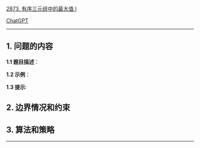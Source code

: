 [2873. 有序三元组中的最大值 I](https://leetcode.cn/problems/maximum-value-of-an-ordered-triplet-i)

[ChatGPT](chat.openai.com)

---

## 1. 问题的内容
**1.1 题目描述**：

**1.2 示例**：

**1.3 提示**:

## 2. 边界情况和约束


## 3. 算法和策略

---

